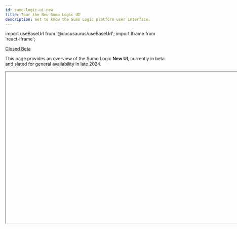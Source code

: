 ```yaml
---
id: sumo-logic-ui-new
title: Tour the New Sumo Logic UI
description: Get to know the Sumo Logic platform user interface.
---
```


<!--
When Open Beta'd (est. Aug 2024):
remove no-index
place doc in sidebars.ts
rename the old UI "Classic"
add announcement banner.

When GA'd (est. Nov 2024):
remove beta badge
rename this 'sumo-logic-ui'
retire the Classic UI version
add back this opening paragraph: Our [Quickstart](/docs/get-started/quickstart) introduced you to the process of getting data into Sumo Logic, searching and analyzing your data, and then sharing your findings with your colleagues.
-->

<head>
  <meta name="robots" content="noindex" />
</head>

import useBaseUrl from '@docusaurus/useBaseUrl';
import Iframe from 'react-iframe';

<p><a href="/docs/beta"><span className="beta">Closed Beta</span></a></p>

This page provides an overview of the Sumo Logic **New UI**, currently in beta and slated for general availability in late 2024.

<Iframe url="https://www.youtube.com/embed/86IJB6JrG_k?rel=0"
        width="854px"
        height="480px"
        id="myId"
        className="video-container"
        display="initial"
        position="relative"
        allow="accelerometer; clipboard-write; encrypted-media; gyroscope; picture-in-picture"
        allowfullscreen
        />


## Benefits

With the New UI, you can expect:

* Unified experience across Operational and Security analytics products.
* Accelerated performance, reduced load time, and enhanced caching.
* Stateful URLs to preserve page states upon re-login.
* Use-case-based navigation for streamlined feature discovery.

[Learn more](/release-notes-service/2024/02/23/ui/)

## Prerequisites

As this is a Closed Beta, you'll need to obtain access by contacting your Sumo Logic sales representative.

## Getting to the New UI

Once you're logged in to Sumo Logic, go to the left navigation (nav) panel and click **Switch to New UI**.

<img src={useBaseUrl('img/get-started/switch-new-ui.png')} alt="switch-new-ui.png" width="250"/>

## Home

When you first log in, you'll land on the Sumo Logic **Home** page > **Home** tab, which provides an at-a-glance view of the following:

* Recently Opened Dashboards
* Recently Run Searches
* Recommended Dashboards 
* Pinned Searches<br/><img src={useBaseUrl('img/get-started/dashboard-searches.png')} alt="dashboard-searches.png" style={{border: '1px solid gray'}} width="800" />

## Using the left navigation panel

In the left nav panel, you can access all of our features, such as Logs, Observability, Cloud SIEM, and more. You'll also find your dashboards library here.

### Access dashboards and searches

The left nav panel provides easy access to libraries, searches, folders, and your personal collection of dashboards. Click the icons at the top of the left-side nav panel to view:

* Your **Library**, which contains:
   * Your own **Installed Apps** from the App Catalog.
   * Your **Personal** dashboards and searches.
   * Dashboards and searches shared within your organization.<br/><img src={useBaseUrl('/img/get-started/library.png')} alt="library.png" style={{border: '1px solid gray'}} width="400"/> <br/>Click **Open library page** to use the **Library** search bar to find items quickly. **View as** mode should be set to **Me**.<br/><img src={useBaseUrl('img/get-started/library-search.png')} alt="library-search.png" style={{border: '1px solid gray'}} width="700"/> <br/>If you're an admin, you can view the Library in [Content Administrator](#content-administrator-library) mode.
* **Recent** dashboards and searches.<br/><img src={useBaseUrl('/img/get-started/recent.png')} alt="recent.png" width="400"/>
* Your **Favorites** list of favorited dashboards and searches.<br/><img src={useBaseUrl('/img/get-started/favs.png')} alt="favs.png" style={{border: '1px solid gray'}} width="400"/>

:::tip
Enlarge your working area by hiding the left-side nav panel. Just click the hamburger menu icon. To unhide it, click the hamburger menu icon again.<br/><img src={useBaseUrl('/img/get-started/hamburger.gif')} alt="hamburger.gif" width="300"/>
:::

## Using the top navigation bar

### Access settings

The global toolbar (top nav bar) provides access to various functions in the following order: [Go To...](#go-to-menu-options), [Help](/docs/get-started/help), [Configuration](/docs/send-data), [Administration](/docs/manage), and your user profile options ([Notifications](/docs/get-started/account-settings-preferences) and [Preferences](/docs/get-started/account-settings-preferences)).

<img src={useBaseUrl('/img/get-started/admin-config.png')} alt="admin-config.png" style={{border: '1px solid gray'}} width="350"/>

#### Go To... menu options

The **Go To...** button in the top menu lets you quickly access any menu. <img src={useBaseUrl('img/get-started/go-to-menu.png')} alt="Go To menu bar" style={{border: '1px solid gray'}} width="500"/>

### Configuration

With the Sumo Logic Administrator role, you can manage your organization's data collection settings, ingest budget, partitions, and more. To access these settings, go to the top nav bar and click the **Configuration** icon.<br/><img src={useBaseUrl('img/get-started/config.png')} alt="config.png" width="300"/>

* **Collection**. [Collection](/docs/send-data/collection/), [OpenTelemetry Collection](/docs/send-data/opentelemetry-collector/), [Source Template](/docs/send-data), [Status](/docs/manage/ingestion-volume/collection-status-page/), [Ingest Budget](/docs/manage/ingestion-volume/ingest-budgets/), [Health Events](/docs/manage/health-events/), [Archive](/docs/manage/data-archiving/archive), [Data Archiving](/docs/manage/data-archiving/).
* **Logs**. [Fields](/docs/manage/fields/), [Field Extraction Rules](/docs/manage/field-extractions/), [Partitions](/docs/manage/partitions/), [Scheduled Views](/docs/manage/scheduled-views/), [Data Forwarding](/docs/manage/data-forwarding/), [Threat Intelligence](/docs/security/threat-intelligence).
* **Metrics**. [Metrics Rules](/docs/metrics/metric-rules-editor/), [Logs-to-Metrics](/docs/metrics/logs-to-metrics/), [Metrics Transformation Rules](/docs/metrics/metrics-transformation-rules/).
* **Monitoring**. [Connections](/docs/alerts/webhook-connections).

### Administration

With the Sumo Logic Administrator role, you can manage user accounts, user roles, security, and more. To access these admin settings, go to the top nav bar and click the **Administration** icon.<br/><img src={useBaseUrl('img/get-started/admin.png')} alt="Administration icon" width="300"/>

* **Account**. [Account Overview](/docs/manage/manage-subscription), [Data Management](/docs/manage/ingestion-volume/data-volume-index), [Manage Plan](/docs/manage/manage-subscription), [Metrics Data Ingestion](/docs/metrics/metrics-dpm).
* **Users and Roles**. [Users](/docs/manage/users-roles/users), [Roles](/docs/manage/users-roles/roles).
* **Account Security Settings**. [Installation Tokens](/docs/manage/security/installation-tokens), [Access Keys](/docs/manage/security/access-keys), [Password Policy](/docs/manage/security/set-password-policy), [Policies](/docs/manage/security/audit-indexes/audit-index), [Service Allowlist Settings](/docs/manage/security/create-allowlist-ip-cidr-addresses), [SAML](/docs/manage/security/saml).

#### Content Administrator Library

The **Content Administrator** library is available to Administrator roles only. To browse this content, go to **Library** > click **Open library page** > click the **View as** dropdown > click **Content Administrator**.<br/><img src={useBaseUrl('img/get-started/library-content-admin.gif')} alt="library-content-admin.gif" width="800"/>

### Manage your personal account preferences

You can manage your personal account settings from the **Preferences** page. These settings apply only to your account. Changes you make to your preferences take effect the next time you sign in, not during the current session.

To manage your personal Sumo account preferences:

1. From the top nav bar, click the person icon, and then from the dropdown, select **Preferences**.<br/><img src={useBaseUrl('img/get-started/acct-pref.png')} alt="Account Preferences" width="300"/>
1. In the Preferences page, you can modify the following settings:
    * **My Profile**. Username and password.
    * **My Access Keys**. Add, edit, and remove access keys.
    * **My Preferences**. Your account session settings.

For more information, see [Account Preferences and Credentials](account-settings-preferences.md).

## Customize your environment with tabs

If you'd prefer to multitask and keep multiple tab open simultaneously (for example: log search, dashboards, App Catalog, and Preferences), we recommend utilizing your own web browser's tab grouping functionality. By adding Sumo Logic tabs to a tab group, any new tabs opened within the Sumo Logic platform will automatically open in the same tab group.

<img src={useBaseUrl('/img/get-started/tabs.png')} alt="tabs.png" width="500" />

This will also allow you to collapse the tab group to reclaim valuable real estate in your browser's tab bar.

<!--

## Become a Sumo Logic Pro user

Now that you're familiar with the layout and features in the Sumo Logic UI, you're ready to ramp up your Sumo skills with [self-paced training](https://www.sumologic.com/self-paced-training/).

You do not have to stop there either. You can take the next step and become Sumo Certified. For more information on the Sumo Logic Certification program courses, go to the **Home** page and click the **Certification** tab. See [Certification FAQs](/docs/get-started/training-certification-faq) for more information.

-->

<!--
This section is on hold pending finalization of UI.
## Mastering everyday tasks

This section provides information on how to perform basic everyday tasks using the Sumo Logic UI.

### Analysts (all users)

* [Launch log searches, metrics visualizations, and Live Tail sessions](#launch-searches-metrics-visualizations-andlive-tail-sessions)
* [View recent dashboards and searches](#accessdashboards-and-searches)
* [View Favorites and add dashboards and searches to the list](#add-dashboards-and-searches-to-your-favorites)
* [Share a dashboard, search, or folder](#share-a-dashboard-search-or-folder)
* [View content that is shared with you](#view-content-that-is-shared-with-you)
* [Pin and manage searches](#pin-and-managesearches)
* [Manage your personal account preferences](#manage-your-personal-account-preferences)
* [Get help: Sumo Docs, Community, and more](#get-support)

### Administrators

* [Manage data collection, data settings, and alerts](#configuration)
* [Manage accounts, users, and security](#administration)

### Launch searches, metrics visualizations, and Live Tail sessions 

This section shows you how to get started working with logs and metrics. The links provided direct you to more in-depth information.

To launch a log search, metrics visualization, or Live Tail session, do the following:

Click one of the following left-side nav menu icons:
* [Logs](/docs/search/get-started-with-search/search-basics). Open the Search page to search logs.
* [Metrics](/docs/metrics). Open the Metrics page to create a metrics visualization.
* [Logs > Live Tail](/docs/search/live-tail). View a real-time live feed of log events associated with a Source or Collector.

### Add dashboards and searches to your Favorites

You can create a list of favorite dashboards and log searches that appear in the left-side nav panel. Your [**Favorites** list](#accessdashboards-and-searches) makes it easy to access your most frequently used dashboards and searches.

To add a dashboard to your Favorites:
1. Open any dashboard.
1. Click the three-dot kebab icon at the top right of the menu bar, then select **Favorite** from the dropdown list. <br/> ![WTS_UI_Add-dashboard-to-Favorites.png](/img/get-started/WTS_UI_Add-dashboard-to-Favorites.png)

To add a log search to your Favorites:
1. [Save the search](/docs/search/get-started-with-search/search-basics/save-search) (if not already saved) by clicking **Save As**. Then in the Save Item dialog enter a name, description, and select a folder in which to save the search.
1. Click **Save**.
1. Click the three-dot kebab icon and select **Favorite** from the dropdown list. <br/><img src={useBaseUrl('img/get-started/favorite-saved-search.png')} alt="favorite-saved-search.png" width="200"/>

### Share a dashboard, search, or folder

You can share dashboards, searches, and folders with users and roles. You can edit the sharing permissions at any time and share or revoke permissions as needed. You can share content from the following locations:

* **Left-side nav panel**. Recommended when you are familiar with the content and need to quickly share with another user.
* **Library**. Recommended when you need a detailed view of the content, who created it, and when it was last modified.

For walkthrough instructions, go to the [Share Content](/docs/manage/content-sharing) page. 

### View content that is shared with you

To see dashboards, searches, and folders that have been shared with you, do the following:

1. From the left-side nav, click **Recent**.<br/><img src={useBaseUrl('img/get-started/recent.png')} alt="recent.png" width="400"/>
1. Toggle between **Recently Opened By Me** or **Recently Shared With Me**.<br/> ![Dash3.png](/img/get-started/Dash3.png)

### Pin and manage searches

After you start a log search, you can “pin” it, and it will run in the background for up to 24 hours. If the search does not finish in that time frame, it is paused. You can restart the search at any time. Search results are available for three days.

You must start a search for the **Pin** option to appear. To pin a search, do the following:

1. Open a Search page.
1. Enter a query in the search box and click **Start**.
1. Click the three-dot icon and select **Pin** from the dropdown menu.<br/><img src={useBaseUrl('img/get-started/pin-search.png')} alt="pin-search.png" width="200"/>
1. A message appears telling you the location of your pinned search in the **Library**. The pinned search takes the name of the Search tab by default.<br/><img src={useBaseUrl('img/get-started/pinmessage.png')} alt="pinmessage.png" width="350"/>
1. To change the name of a pinned search, double-click the Search tab and enter a new name in the name field.

Once a search is pinned, it cannot be unpinned, but you can remove it from the **Pinned Searches** tab. You can pin up to 10 searches at a time. Queries that use the [`save` operator](/docs/search/search-query-language/search-operators/save) cannot be pinned.

For more information, see [Pinned Searches](/docs/get-started/library/#pinned-searches).


## Administrator tasks

:::info
You'll need Sumo Logic Administrator role privileges to perform most of these tasks.
:::

-->

## FAQ

This guide offers responses to frequently asked questions regarding the Sumo Logic UI redesign project, which involves transitioning from the current Classic UI to the upcoming New UI.

<details>
<summary><strong>Q:</strong> What is being launched?</summary>

We are excited to introduce the Sumo Logic Unified Experience, internally known as Project Kanso, inspired by the Japanese principle of simplicity and clutter elimination. This initiative integrates the capabilities of our Log Analytics, Cloud SIEM, and Cloud SOAR into a unified navigation system. Alongside this integration, we have implemented several user interface enhancements to make all Sumo Logic features more accessible and user-friendly.
</details>


<details>
<summary><strong>Q:</strong> What issues does the New UI resolve?</summary>

The disparate user interface and varying navigation patterns among Log Analytics, Cloud SIEM, and Cloud SOAR have made it challenging for users to effectively utilize these tools together for monitoring and troubleshooting.

The current information architecture and navigation system have not effectively showcased useful functionalities to users. It's structured around tools like Traces, Log Search, and Metric Search rather than focusing on user-centric use cases. This places a burden on users to discover these functionalities.

In-app tabs present performance and usability challenges since they all operate within a single browser tab. These tabs disrupt native browser navigation features like the back button and tab grouping. The **New UI** navigation lets you leverage native browser capabilities and customize tab organization according to your preferences.
</details>


<details>
<summary><strong>Q:</strong> What changes have been implemented that enhance my Sumo experience?</summary>

* **Unified Navigation**. You'll now notice a uniform navigation system across Log Analytics, Cloud SIEM, and Cloud SOAR products, ensuring a consistent experience for Sumo Logic users engaged in both observability and security use cases.
* **Improved Product Discoverability**. The left nav panel now organizes product features in a solution-centric manner, emphasizing key use cases like infrastructure monitoring, application monitoring, log analysis, security monitoring, and analytics. This reorganization aims to facilitate easier access to Sumo Logic's product features.
* **Enhanced Browsing Experience and Accelerated Performance**. In-app tabs will be replaced with native browser tabs, significantly improving _First Contentful Paint_ (FCP) and _Time to Interactive_ (TTI) metrics. With this change, you'll experience faster page load times and ability to organize tabs the way you are used to with other applications.
* **Stateful URLs**. Most of the page URLs will now be stateful, allowing you to easily share content with your team members. Any changes made in the UI will be reflected in the URL parameters, making it simple for you to copy and share URLs. Additionally, this feature enables users to navigate back to previous states effortlessly by using the browser.
</details>

<details>
<summary><strong>Q:</strong> What if I encounter issues due to unfamiliar UI experiences?</summary>

Understanding the challenges that come with change, we are confident that the **New UI** will offer you a notably enhanced, faster, and more seamlessly integrated experience. To facilitate a seamless transition, we have taken the following steps:

* **Dogfooding**. We at Sumo Logic are the biggest customer of our own platform. Through extensive dogfooding, we've gained a deep understanding of workflows and addressed any issues that arose.
* **Beta Testing**. We're conducting extensive beta testing with a large group of our customers. This allows us to gather feedback and address any pain points that may have been overlooked. If you'd like to participate, reach out to your Sumo Logic account executive.
* **Opt-in General Availability (GA)**. Additionally, we will have an opt-in period lasting at least three months. During this time, users can choose to opt-in to the new experience, enabling them to become familiar with it gradually before a complete switch occurs.
</details>


<details>
<summary><strong>Q:</strong> With all Sumo Logic tabs being grouped together in one browser tab, how can I prevent an excessive amount of tabs in my browser? </summary>

We understand that the removal of in-app tabs in the New UI is a significant change in our user workflow, eliciting mixed feedback. While some users appreciate the convenience of consolidated tabs within the app, others question the need for this change. Addressing performance concerns, consolidating tabs aims to reduce browser clutter, albeit potentially complicating session management. For users who prefer centralized Sumo Logic tabs, we recommend utilizing [tab grouping functionality](#customize-your-environment-withtabs) for a seamless experience.

| Classic UI | New UI |
|:---|:---|
| In-house tabs solution. Always trying to keep up with browser tab improvements. | Utilizes browser’s native tab capability like tab grouping and coloring. |
| User needs to learn new way of organizing tabs. Managing multiple Sumo instances is difficult. | User utilizes what they already know. Managing multiple Sumo instances is easier. |
| Performance degrades over long usage because user is using one browser tab. | Memory usage is distributed over different tabs. |
| Tab switches reload the tab. | Tab switches won’t reload the tab. This will accelerate time to load, which is especially useful for data-rich features like Dashboards. |

</details>


<details>
<summary><strong>Q:</strong> Will the New UI retain the Classic UI feature of remembering previously opened tabs from my previous session?</summary>

After analyzing tab usage data, we've found that a minimal portion of previously opened tabs are actively utilized by our users. Consequently, the Sumo Logic UI often remains cluttered with multiple unused tabs. With the introduction of the **New UI** experience, if you fail to close browser tabs from previous sessions, they will automatically reload upon login.

<img src={useBaseUrl('img/get-started/tab-reload.gif')} alt="tab-reload.gif" />

Moreover, we've made the **Recents** feature more prominent in the navigation bar and plan to extend it to other content types which will make it easier for users to open recently opened tabs.
</details>


<details>
<summary><strong>Q:</strong> If I opt in to the New UI, will I lose access to the Classic UI?</summary>

No, opting for the **New UI** won't lock you out of the old interface. You'll have the flexibility to switch between the two experiences directly within the UI.

Once the feature flag is enabled, all organization users will see a **Switch to New UI** option in the left navigation menu. Clicking on this button allows users to opt into the **New UI**. Once opted in, the system will remember the preference, redirecting old URLs to their corresponding new ones. Consequently, subsequent logins will automatically direct users to the **New UI**.
</details>


<details>
<summary><strong>Q:</strong> How do I opt out of the New UI?</summary>

You have the flexibility to opt out whenever you choose. Just go to left navigation menu of the **New UI** and click the **Return to Classic UI** option. Once you've switched back to the **Classic UI**, all subsequent sessions will default to the **Classic UI** experience.

<img src={useBaseUrl('img/get-started/return-to-classic.png')} alt="return-to-classic.png" width="200"/>

</details>

<details>
<summary><strong>Q:</strong> Will there be any limitations on capabilities during the beta phase?</summary>

Our goal was to provide customers with access to the New UI as quickly as possible. As this is the beta version, we are currently addressing various bugs across different areas to enhance the overall experience.

Additionally, there are a few functionalities that are still in the process of being developed or migrated into the New UI. The key ones include:
* **Co-Branding**. Co-branded logos will not be visible on the platform.
* **SAML and Allowlist Pages**. These pages have not yet been migrated to the New UI.
* **Keyboard Shortcuts**. We will be rolling out the keyboard shortcuts incrementally.
* **Rich Tooltip in Navigation**. Similar to the Classic UI, future releases of the New UI will include rich tooltips when hovering over navigation content items, providing details such as owner and data access level.
* **URL Parameters**. URL parameters have been added to most pages to maintain page state. Currently, queries in the URL are plain text. We are working on compressing and encoding them. If your query exceeds ~10000 characters, you may encounter a "URI Too Large" error. In such cases, we recommend switching back to the old UI.
* **Content Admin Mode**. Recents and favorites will not load in content admin mode. We are actively enhancing the user experience for recents and favorites in this mode.
</details>

<details>
<summary><strong>Q:</strong> When will Sumo Logic remove access to the Classic UI?</summary>

Our goal is to turn off access to the Classic UI at the end of 2024. However, this timeline is subject to our successful beta testing.
</details>

## Get support

Contact [Support](https://support.sumologic.com/) or head to our [Sumo Logic Slack](https://sumodojo.slack.com/) channel.

Have feedback? Send it to [our UX Team](mailto:sumologic-ux-research@sumologic.com).
